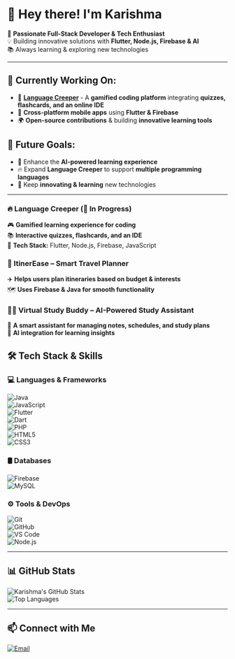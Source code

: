 # 👋 Hey there! I'm Karishma 

🚀 **Passionate Full-Stack Developer & Tech Enthusiast**  
💡 Building innovative solutions with **Flutter, Node.js, Firebase & AI**  
📚 Always learning & exploring new technologies  

---

## 🌟 Currently Working On:  
- 🚀 **[Language Creeper](https://github.com/karizcloud/languagecreeper)** - A **gamified coding platform** integrating **quizzes, flashcards, and an online IDE**  
- 📱 **Cross-platform mobile apps** using **Flutter & Firebase**  
- 🌍 **Open-source contributions** & building **innovative learning tools**  

## 🎯 Future Goals:  
- 🤖 Enhance the **AI-powered learning experience**  
- 🔥 Expand **Language Creeper** to support **multiple programming languages**  
- 🌱 Keep **innovating & learning** new technologies  

---

### 🔥 Language Creeper (🚀 In Progress) 
🎮 **Gamified learning experience for coding**  
📚 **Interactive quizzes, flashcards, and an IDE**  
🔗 **Tech Stack:** Flutter, Node.js, Firebase, JavaScript  

### 📱 ItinerEase – Smart Travel Planner  
✈️ **Helps users plan itineraries based on budget & interests**  
🗺️ **Uses Firebase & Java for smooth functionality**  

### 🧑‍💻 Virtual Study Buddy – AI-Powered Study Assistant  
📖 **A smart assistant for managing notes, schedules, and study plans**  
🧠 **AI integration for learning insights**

## 🛠 Tech Stack & Skills  

### 💻 Languages & Frameworks  
![Java](https://img.shields.io/badge/Java-%23ED8B00.svg?style=flat&logo=openjdk&logoColor=white)  
![JavaScript](https://img.shields.io/badge/JavaScript-%23F7DF1E.svg?style=flat&logo=javascript&logoColor=black)  
![Flutter](https://img.shields.io/badge/Flutter-%2302569B.svg?style=flat&logo=flutter&logoColor=white)  
![Dart](https://img.shields.io/badge/Dart-%230175C2.svg?style=flat&logo=dart&logoColor=white)  
![PHP](https://img.shields.io/badge/PHP-%23777BB4.svg?style=flat&logo=php&logoColor=white)  
![HTML5](https://img.shields.io/badge/HTML5-%23E34F26.svg?style=flat&logo=html5&logoColor=white)  
![CSS3](https://img.shields.io/badge/CSS3-%231572B6.svg?style=flat&logo=css3&logoColor=white)  

### 🛢️ Databases  
![Firebase](https://img.shields.io/badge/Firebase-%23039BE5.svg?style=flat&logo=firebase)  
![MySQL](https://img.shields.io/badge/MySQL-%234479A1.svg?style=flat&logo=mysql&logoColor=white)  

### ⚙️ Tools & DevOps  
![Git](https://img.shields.io/badge/Git-%23F05032.svg?style=flat&logo=git&logoColor=white)  
![GitHub](https://img.shields.io/badge/GitHub-%23181717.svg?style=flat&logo=github)  
![VS Code](https://img.shields.io/badge/VSCode-%23007ACC.svg?style=flat&logo=visual-studio-code&logoColor=white)  
![Node.js](https://img.shields.io/badge/Node.js-%2343853D.svg?style=flat&logo=node.js&logoColor=white)  

---

## 📊 GitHub Stats  
![Karishma's GitHub Stats](https://github-readme-stats.vercel.app/api?username=karizcloud&show_icons=true&theme=radical)  
![Top Languages](https://github-readme-stats.vercel.app/api/top-langs/?username=karizcloud&layout=compact&theme=radical)  

---

## 📫 Connect with Me  
[![Email](https://img.shields.io/badge/Email-%23D14836.svg?style=flat&logo=gmail&logoColor=white)](mailto:YOUR-EMAIL)  


